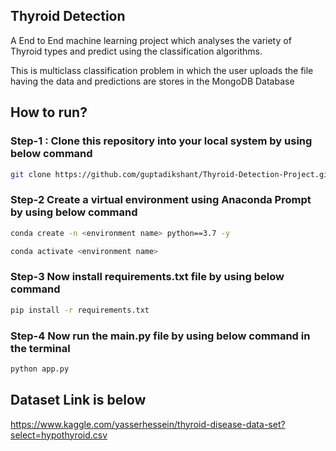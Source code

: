 
## Thyroid Detection
A End to End machine learning project which analyses the variety
of Thyroid types and predict using the classification algorithms.

This is multiclass classification problem in which the user uploads the
file having the data and predictions are stores in the MongoDB Database
## How to run?

### Step-1 : Clone this repository into your local system by using below command

```bash
git clone https://github.com/guptadikshant/Thyroid-Detection-Project.git

```

### Step-2 Create a virtual environment using Anaconda Prompt by using below command
```bash
conda create -n <environment name> python==3.7 -y
```
```bash
conda activate <environment name>
```

### Step-3 Now install requirements.txt file by using below command
```bash
pip install -r requirements.txt
```

### Step-4 Now run the main.py file by using below command in the terminal
```bash
python app.py
```

    
## Dataset Link is below
https://www.kaggle.com/yasserhessein/thyroid-disease-data-set?select=hypothyroid.csv
